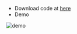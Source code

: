 - Download code at [here](./._Submit_Practice_W07_GetResultFromActivity/18110304_GetResultFromActivity.zip)
- Demo

![demo](./._Submit_Practice_W07_GetResultFromActivity/18110304_GetResultFromActivity.gif)
